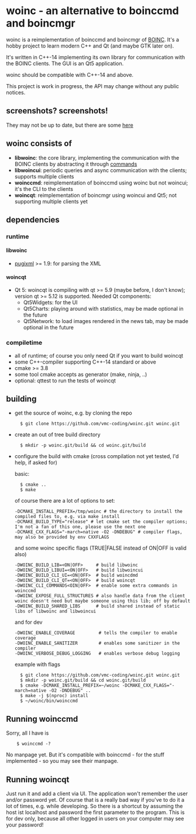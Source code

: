 # woinc - an alternative to boinccmd and boincmgr

woinc is a reimplementation of boinccmd and boincmgr of [BOINC](https://boinc.berkeley.edu/). It's a hobby project to learn modern C++ and Qt (and maybe GTK later on).

It's written in C++-14 implementing its own library for communication with the BOINC clients. The GUI is an Qt5 application.

woinc should be compatible with C++-14 and above.

This project is work in progress, the API may change without any public notices.

## screenshots? screenshots!

They may not be up to date, but there are some [here](http://83.169.22.26/tmp/woinc/)

## woinc consists of

- **libwoinc**: the core library, implementing the communication with the BOINC clients by abstracting it through [commands](https://en.wikipedia.org/wiki/Command_pattern)
- **libwoincui**: periodic queries and async communication with the clients; supports multiple clients
- **woinccmd**: reimplementation of boinccmd using woinc but not woincui; it's the CLI to the clients
- **woincqt**: reimplementation of boincmgr using woincui and Qt5; not supporting multiple clients yet

## dependencies

### runtime

#### libwoinc
- [pugixml](https://pugixml.org/) >= 1.9: for parsing the XML

#### woincqt
- Qt 5: woincqt is compiling with qt >= 5.9 (maybe before, I don't know); version qt >= 5.12 is supported. Needed Qt components:
    - Qt5Widgets: for the UI
    - Qt5Charts: playing around with statistics, may be made optional in the future
    - Qt5Network: to load images rendered in the news tab, may be made optional in the future

### compiletime

- all of runtime; of course you only need Qt if you want to build woincqt
- some C++-compiler supporting C++-14 standard or above
- cmake >= 3.8
- some tool cmake accepts as generator (make, ninja, ..)
- optional: qttest to run the tests of woincqt

## building
- get the source of woinc, e.g. by cloning the repo
    ```shell script
      $ git clone https://github.com/vmc-coding/woinc.git woinc.git
    ```
- create an out of tree build directory
    ```shell script
      $ mkdir -p woinc.git/build && cd woinc.git/build
    ```
- configure the build with cmake (cross compilation not yet tested, I'd help, if asked for)

    basic:
    ```shell script
      $ cmake ..
      $ make
    ```
    of course there are a lot of options to set:
    ```
    -DCMAKE_INSTALL_PREFIX=/tmp/woinc # the directory to install the compiled files to, e.g. via make install
    -DCMAKE_BUILD_TYPE="release" # let cmake set the compiler options; I'm not a fan of this one, please use the next one
    -DCMAKE_CXX_FLAGS="-march=native -O2 -DNDEBUG" # compiler flags, may also be provided by env CXXFLAGS
    ```
    and some woinc specific flags (TRUE|FALSE instead of ON|OFF is valid also)
    ```
    -DWOINC_BUILD_LIB=<ON|OFF>     # build libwoinc
    -DWOINC_BUILD_LIBUI=<ON|OFF>   # build libwoincui
    -DWOINC_BUILD_CLI_UI=<ON|OFF>  # build woincdmd
    -DWOINC_BUILD_CLI_QT=<ON|OFF>  # build woincqt
    -DWOINC_CLI_COMMANDS<OIN|OFF>  # enable some extra commands in woinccmd
    -DWOINC_EXPOSE_FULL_STRUCTURES # also handle data from the client woinc doesn't need but maybe someone using this lib; off by default
    -DWOINC_BUILD_SHARED_LIBS      # build shared instead of static libs of libwoinc and libwoincui
    ```
    and for dev
    ```
    -DWOINC_ENABLE_COVERAGE         # tells the compiler to enable coverage
    -DWOINC_ENABLE_SANITIZER        # enables some sanitizer in the compiler
    -DWOINC_VERBOSE_DEBUG_LOGGING   # enables verbose debug logging
    ```
    example with flags
    ```shell script
      $ git clone https://github.com/vmc-coding/woinc.git woinc.git
      $ mkdir -p woinc.git/build && cd woinc.git/build
      $ cmake -DCMAKE_INSTALL_PREFIX=~/woinc -DCMAKE_CXX_FLAGS="-march=native -O2 -DNDEBUG" ..
      $ make -j $(nproc) install
      $ ~/woinc/bin/woinccmd
    ```

## Running woinccmd
Sorry, all I have is
```shell script
    $ woinccmd -?
```
No manpage yet. But it's compatible with boinccmd - for the stuff implemented - so you may see their manpage.

## Running woincqt
Just run it and add a client via UI. The application won't remember the user and/or password yet.
Of course that is a really bad way if you've to do it a lot of times,
 e.g. while developing.
So there is a shortcut by assuming the host ist localhost
 and password the first parameter to the program.
This is for dev only, because all other logged in users on your computer may see your password!
